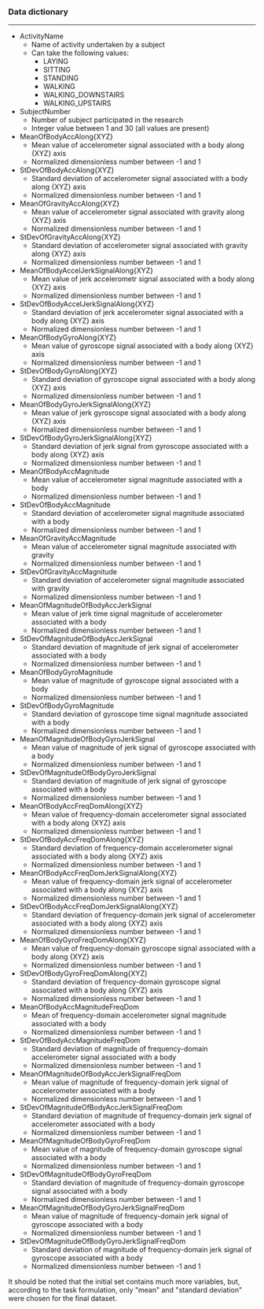 ### Data dictionary
___

* ActivityName
    * Name of activity undertaken by a subject
    * Can take the following values:
        * LAYING
        * SITTING
        * STANDING
        * WALKING
        * WALKING_DOWNSTAIRS
        * WALKING_UPSTAIRS
* SubjectNumber
    * Number of subject participated in the research
    * Integer value between 1 and 30 (all values are present)
* MeanOfBodyAccAlong{XYZ}
    * Mean value of accelerometer signal associated with a body along {XYZ} axis
    * Normalized dimensionless number between -1 and 1
* StDevOfBodyAccAlong{XYZ}
    * Standard deviation of accelerometer signal associated with a body along {XYZ} axis
    * Normalized dimensionless number between -1 and 1
* MeanOfGravityAccAlong{XYZ}
    * Mean value of accelerometer signal associated with gravity along {XYZ} axis
    * Normalized dimensionless number between -1 and 1
* StDevOfGravityAccAlong{XYZ}
    * Standard deviation of accelerometer signal associated with gravity along {XYZ} axis
    * Normalized dimensionless number between -1 and 1
* MeanOfBodyAccelJerkSignalAlong{XYZ}
    * Mean value of jerk accelerometr signal associated with a body along {XYZ} axis
    * Normalized dimensionless number between -1 and 1
* StDevOfBodyAccelJerkSignalAlong{XYZ}
    * Standard deviation of jerk accelerometer signal associated with a body along {XYZ} axis
    * Normalized dimensionless number between -1 and 1
* MeanOfBodyGyroAlong{XYZ}
    * Mean value of gyroscope signal associated with a body along {XYZ} axis
    * Normalized dimensionless number between -1 and 1
* StDevOfBodyGyroAlong{XYZ}
    * Standard deviation of gyroscope signal associated with a body along {XYZ} axis
    * Normalized dimensionless number between -1 and 1
* MeanOfBodyGyroJerkSignalAlong{XYZ}
    * Mean value of jerk gyroscope signal associated with a body along {XYZ} axis
    * Normalized dimensionless number between -1 and 1
* StDevOfBodyGyroJerkSignalAlong{XYZ}
    * Standard deviation of jerk signal from gyroscope associated with a body along {XYZ} axis
    * Normalized dimensionless number between -1 and 1
* MeanOfBodyAccMagnitude
    * Mean value of accelerometer signal magnitude associated with a body
    * Normalized dimensionless number between -1 and 1
* StDevOfBodyAccMagnitude
    * Standard deviation of accelerometer signal magnitude associated with a body
    * Normalized dimensionless number between -1 and 1
* MeanOfGravityAccMagnitude
    * Mean value of accelerometer signal magnitude associated with gravity
    * Normalized dimensionless number between -1 and 1
* StDevOfGravityAccMagnitude
    * Standard deviation of accelerometer signal magnitude associated with gravity
    * Normalized dimensionless number between -1 and 1
* MeanOfMagnitudeOfBodyAccJerkSignal
    * Mean value of jerk time signal magnitude of accelerometer associated with a body
    * Normalized dimensionless number between -1 and 1
* StDevOfMagnitudeOfBodyAccJerkSignal
    * Standard deviation of magnitude of jerk signal of accelerometer associated with a body
    * Normalized dimensionless number between -1 and 1
* MeanOfBodyGyroMagnitude
    * Mean value of magnitude of gyroscope signal associated with a body
    * Normalized dimensionless number between -1 and 1
* StDevOfBodyGyroMagnitude
    * Standard deviation of gyroscope time signal magnitude associated with a body
    * Normalized dimensionless number between -1 and 1
* MeanOfMagnitudeOfBodyGyroJerkSignal
    * Mean value of magnitude of jerk signal of gyroscope associated with a body
    * Normalized dimensionless number between -1 and 1
* StDevOfMagnitudeOfBodyGyroJerkSignal
    * Standard deviation of magnitude of jerk signal of gyroscope associated with a body
    * Normalized dimensionless number between -1 and 1
* MeanOfBodyAccFreqDomAlong{XYZ}
    * Mean value of frequency-domain accelerometer signal associated with a body along {XYZ} axis
    * Normalized dimensionless number between -1 and 1
* StDevOfBodyAccFreqDomAlong{XYZ}
    * Standard deviation of frequency-domain accelerometer signal associated with a body along {XYZ} axis
    * Normalized dimensionless number between -1 and 1
* MeanOfBodyAccFreqDomJerkSignalAlong{XYZ}
    * Mean value of frequency-domain jerk signal of accelerometer associated with a body along {XYZ} axis
    * Normalized dimensionless number between -1 and 1
* StDevOfBodyAccFreqDomJerkSignalAlong{XYZ}
    * Standard deviation of frequency-domain jerk signal of accelerometer associated with a body along {XYZ} axis
    * Normalized dimensionless number between -1 and 1
* MeanOfBodyGyroFreqDomAlong{XYZ}
    * Mean value of frequency-domain gyroscope signal associated with a body along {XYZ} axis
    * Normalized dimensionless number between -1 and 1
* StDevOfBodyGyroFreqDomAlong{XYZ}
    * Standard deviation of frequency-domain gyroscope signal associated with a body along {XYZ} axis
    * Normalized dimensionless number between -1 and 1
* MeanOfBodyAccMagnitudeFreqDom
    * Mean of frequency-domain accelerometer signal magnitude associated with a body
    * Normalized dimensionless number between -1 and 1
* StDevOfBodyAccMagnitudeFreqDom
    * Standard deviation of magnitude of frequency-domain accelerometer signal associated with a body
    * Normalized dimensionless number between -1 and 1
* MeanOfMagnitudeOfBodyAccJerkSignalFreqDom
    * Mean value of magnitude of frequency-domain jerk signal of accelerometer associated with a body
    * Normalized dimensionless number between -1 and 1
* StDevOfMagnitudeOfBodyAccJerkSignalFreqDom
    * Standard deviation of magnitude of frequency-domain jerk signal of accelerometer associated with a body
    * Normalized dimensionless number between -1 and 1
* MeanOfMagnitudeOfBodyGyroFreqDom
    * Mean value of magnitude of frequency-domain gyroscope signal associated with a body
    * Normalized dimensionless number between -1 and 1
* StDevOfMagnitudeOfBodyGyroFreqDom
    * Standard deviation of magnitude of frequency-domain gyroscope signal associated with a body
    * Normalized dimensionless number between -1 and 1
* MeanOfMagnitudeOfBodyGyroJerkSignalFreqDom
    * Mean value of magnitude of frequency-domain jerk signal of gyroscope associated with a body
    * Normalized dimensionless number between -1 and 1
* StDevOfMagnitudeOfBodyGyroJerkSignalFreqDom
    * Standard deviation of magnitude of frequency-domain jerk signal of gyroscope associated with a body
    * Normalized dimensionless number between -1 and 1
    
It should be noted that the initial set contains much more variables, but, according to the task formulation, only "mean" and "standard deviation" were chosen for the final dataset. 